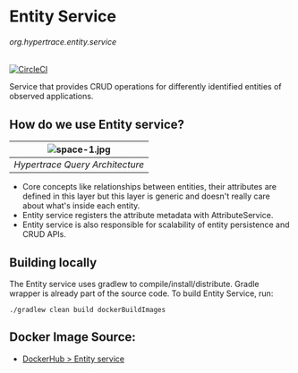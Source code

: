 # Entity Service
###### org.hypertrace.entity.service

[![CircleCI](https://circleci.com/gh/hypertrace/entity-service.svg?style=svg)](https://circleci.com/gh/hypertrace/entity-service)

Service that provides CRUD operations for differently identified entities of observed applications.

## How do we use Entity service?

| ![space-1.jpg](https://hypertrace-docs.s3.amazonaws.com/HT-query-arch.png) | 
|:--:| 
| *Hypertrace Query Architecture* |

- Core concepts like relationships between entities, their attributes are defined in this layer but this layer is generic and doesn't really care about what's inside each entity. 
- Entity service registers the attribute metadata with AttributeService.
- Entity service is also responsible for scalability of entity persistence and CRUD APIs.

## Building locally
The Entity service uses gradlew to compile/install/distribute. Gradle wrapper is already part of the source code. To build Entity Service, run:

```
./gradlew clean build dockerBuildImages
```

## Docker Image Source:
- [DockerHub > Entity service](https://hub.docker.com/r/hypertrace/entity-service)
